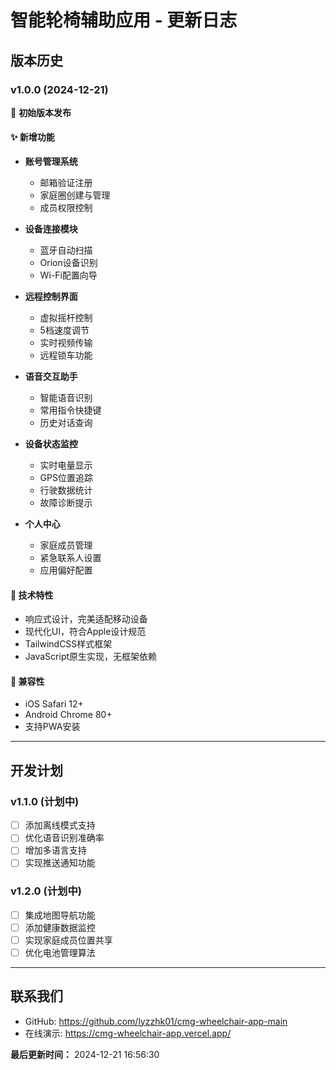 # 智能轮椅辅助应用 - 更新日志

## 版本历史

### v1.0.0 (2024-12-21)
🎉 **初始版本发布**

#### ✨ 新增功能
- **账号管理系统**
  - 邮箱验证注册
  - 家庭圈创建与管理
  - 成员权限控制

- **设备连接模块**
  - 蓝牙自动扫描
  - Orion设备识别
  - Wi-Fi配置向导

- **远程控制界面**
  - 虚拟摇杆控制
  - 5档速度调节
  - 实时视频传输
  - 远程锁车功能

- **语音交互助手**
  - 智能语音识别
  - 常用指令快捷键
  - 历史对话查询

- **设备状态监控**
  - 实时电量显示
  - GPS位置追踪
  - 行驶数据统计
  - 故障诊断提示

- **个人中心**
  - 家庭成员管理
  - 紧急联系人设置
  - 应用偏好配置

#### 🔧 技术特性
- 响应式设计，完美适配移动设备
- 现代化UI，符合Apple设计规范
- TailwindCSS样式框架
- JavaScript原生实现，无框架依赖

#### 📱 兼容性
- iOS Safari 12+
- Android Chrome 80+
- 支持PWA安装

---

## 开发计划

### v1.1.0 (计划中)
- [ ] 添加离线模式支持
- [ ] 优化语音识别准确率
- [ ] 增加多语言支持
- [ ] 实现推送通知功能

### v1.2.0 (计划中)
- [ ] 集成地图导航功能
- [ ] 添加健康数据监控
- [ ] 实现家庭成员位置共享
- [ ] 优化电池管理算法

---

## 联系我们
- GitHub: https://github.com/lyzzhk01/cmg-wheelchair-app-main
- 在线演示: https://cmg-wheelchair-app.vercel.app/

**最后更新时间：** 2024-12-21 16:56:30 